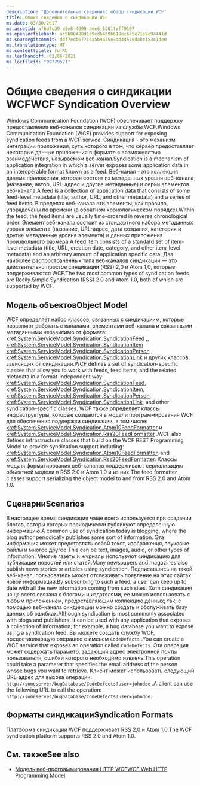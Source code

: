 ```yaml
---
description: 'Дополнительные сведения: обзор синдикации WCF'
title: Общие сведения о синдикации WCF
ms.date: 03/30/2017
ms.assetid: af6d4c39-e5e8-4099-aee6-5261feff9107
ms.openlocfilehash: ac5b00488d1e9cd6469b619ec6a5e71e8c94441d
ms.sourcegitcommit: ddf7edb67715a5b9a45e3dd44536dabc153c1de0
ms.translationtype: MT
ms.contentlocale: ru-RU
ms.lasthandoff: 02/06/2021
ms.locfileid: "99779521"
---
```

# <a name="wcf-syndication-overview"></a><span data-ttu-id="1ae71-103">Общие сведения о синдикации WCF</span><span class="sxs-lookup"><span data-stu-id="1ae71-103">WCF Syndication Overview</span></span>

<span data-ttu-id="1ae71-104">Windows Communication Foundation (WCF) обеспечивает поддержку предоставления веб-каналов синдикации из службы WCF.</span><span class="sxs-lookup"><span data-stu-id="1ae71-104">Windows Communication Foundation (WCF) provides support for exposing syndication feeds from a WCF service.</span></span> <span data-ttu-id="1ae71-105">Синдикация - это механизм интеграции приложения, суть которого в том, что сервер предоставляет некоторые данные приложения в формате с возможностью взаимодействия, называемом веб-канал.</span><span class="sxs-lookup"><span data-stu-id="1ae71-105">Syndication is a mechanism of application integration in which a server exposes some application data in an interoperable format known as a feed.</span></span> <span data-ttu-id="1ae71-106">Веб-канал - это коллекция данных приложения, которая состоит из метаданных уровня веб-канала (название, автор, URL-адрес и другие метаданные) и серии элементов веб-канала.</span><span class="sxs-lookup"><span data-stu-id="1ae71-106">A feed is a collection of application data that consists of some feed-level metadata (title, author, URL, and other metadata) and a series of feed items.</span></span> <span data-ttu-id="1ae71-107">В пределах веб-канала эти элементы, как правило, упорядочены по времени (в обратном хронологическом порядке).</span><span class="sxs-lookup"><span data-stu-id="1ae71-107">Within the feed, the feed items are usually time-ordered in reverse chronological order.</span></span> <span data-ttu-id="1ae71-108">Элемент веб-канала состоит из стандартного набора метаданных уровня элемента (название, URL-адрес, дата создания, категория и другие метаданные уровня элемента) и данных приложения произвольного размера.</span><span class="sxs-lookup"><span data-stu-id="1ae71-108">A feed item consists of a standard set of item-level metadata (title, URL, creation date, category, and other item-level metadata) and an arbitrary amount of application specific data.</span></span> <span data-ttu-id="1ae71-109">Два наиболее распространенных типа веб-каналов синдикации — это действительно простое синдикации (RSS) 2,0 и Atom 1,0, которые поддерживаются WCF.</span><span class="sxs-lookup"><span data-stu-id="1ae71-109">The two most common types of syndication feeds are Really Simple Syndication (RSS) 2.0 and Atom 1.0, both of which are supported by WCF.</span></span>  
  
## <a name="object-model"></a><span data-ttu-id="1ae71-110">Модель объектов</span><span class="sxs-lookup"><span data-stu-id="1ae71-110">Object Model</span></span>  

 <span data-ttu-id="1ae71-111">WCF определяет набор классов, связанных с синдикациим, которые позволяют работать с каналами, элементами веб-канала и связанными метаданными независимо от формата: <xref:System.ServiceModel.Syndication.SyndicationFeed> ,, <xref:System.ServiceModel.Syndication.SyndicationItem> <xref:System.ServiceModel.Syndication.SyndicationPerson> , <xref:System.ServiceModel.Syndication.SyndicationLink> и других классов, зависящих от синдикации.</span><span class="sxs-lookup"><span data-stu-id="1ae71-111">WCF defines a set of syndication-specific classes that allow you to work with feeds, feed items, and the related metadata in a format-independent way: <xref:System.ServiceModel.Syndication.SyndicationFeed>, <xref:System.ServiceModel.Syndication.SyndicationItem>, <xref:System.ServiceModel.Syndication.SyndicationPerson>, <xref:System.ServiceModel.Syndication.SyndicationLink>, and other syndication-specific classes.</span></span> <span data-ttu-id="1ae71-112">WCF также определяет классы инфраструктуры, которые создаются в модели программирования WCF для обеспечения поддержки синдикации, в том числе: <xref:System.ServiceModel.Syndication.Atom10FeedFormatter> и  <xref:System.ServiceModel.Syndication.Rss20FeedFormatter> .</span><span class="sxs-lookup"><span data-stu-id="1ae71-112">WCF also defines infrastructure classes that build on the WCF REST Programming Model to provide syndication support including: <xref:System.ServiceModel.Syndication.Atom10FeedFormatter>, and  <xref:System.ServiceModel.Syndication.Rss20FeedFormatter>.</span></span> <span data-ttu-id="1ae71-113">Классы модуля форматирования веб-каналов поддерживают сериализацию объектной модели в RSS 2.0 и Atom 1.0 и из них.</span><span class="sxs-lookup"><span data-stu-id="1ae71-113">The feed formatter classes support serializing the object model to and from RSS 2.0 and Atom 1.0.</span></span>  
  
## <a name="scenarios"></a><span data-ttu-id="1ae71-114">Сценарии</span><span class="sxs-lookup"><span data-stu-id="1ae71-114">Scenarios</span></span>  

 <span data-ttu-id="1ae71-115">В настоящее время синдикация чаще всего используется при создании блогов, авторы которых периодически публикуют определенную информацию.</span><span class="sxs-lookup"><span data-stu-id="1ae71-115">A common use of syndication today is blogging, where the blog author periodically publishes some sort of information.</span></span> <span data-ttu-id="1ae71-116">Эта информация может представлять собой текст, изображения, звуковые файлы и многое другое.</span><span class="sxs-lookup"><span data-stu-id="1ae71-116">This can be text, images, audio, or other types of information.</span></span> <span data-ttu-id="1ae71-117">Многие газеты и журналы используют синдикацию для публикации новостей или статей.</span><span class="sxs-lookup"><span data-stu-id="1ae71-117">Many newspapers and magazines also publish news stories or articles using syndication.</span></span> <span data-ttu-id="1ae71-118">Подписавшись на такой веб-канал, пользователь может отслеживать появление на этих сайтах новой информации.</span><span class="sxs-lookup"><span data-stu-id="1ae71-118">By subscribing to such a feed, a user can keep up to date with all the new information coming from such sites.</span></span> <span data-ttu-id="1ae71-119">Хотя синдикация чаще всего связана с блогами и издателями, ее можно использовать с любым приложением, предоставляющим коллекцию данных; так, с помощью веб-канала синдикации можно создать и обслуживать базу данных об ошибках.</span><span class="sxs-lookup"><span data-stu-id="1ae71-119">Although syndication is most commonly associated with blogs and publishers, it can be used with any application that exposes a collection of information; for example, a bug database you want to expose using a syndication feed.</span></span> <span data-ttu-id="1ae71-120">Вы можете создать службу WCF, предоставляющую операцию с именем `CodeDefects` .</span><span class="sxs-lookup"><span data-stu-id="1ae71-120">You can create a WCF service that exposes an operation called `CodeDefects`.</span></span> <span data-ttu-id="1ae71-121">Эта операция может содержать параметр, задающий адрес электронной почты пользователя, ошибки которого необходимо извлечь.</span><span class="sxs-lookup"><span data-stu-id="1ae71-121">This operation could take a parameter that specifies the email address of the person whose bugs you want to retrieve.</span></span> <span data-ttu-id="1ae71-122">Клиент может использовать следующий URL-адрес для вызова операции: `http://someserver/bugDatabase/CodeDefects?user=johndoe` .</span><span class="sxs-lookup"><span data-stu-id="1ae71-122">A client can use the following URL to call the operation: `http://someserver/bugDatabase/CodeDefects?user=johndoe`.</span></span>  
  
## <a name="syndication-formats"></a><span data-ttu-id="1ae71-123">Форматы синдикации</span><span class="sxs-lookup"><span data-stu-id="1ae71-123">Syndication Formats</span></span>  

 <span data-ttu-id="1ae71-124">Платформа синдикации WCF поддерживает RSS 2,0 и Atom 1,0.</span><span class="sxs-lookup"><span data-stu-id="1ae71-124">The WCF syndication platform supports RSS 2.0 and Atom 1.0.</span></span>  
  
## <a name="see-also"></a><span data-ttu-id="1ae71-125">См. также</span><span class="sxs-lookup"><span data-stu-id="1ae71-125">See also</span></span>

- [<span data-ttu-id="1ae71-126">Модель веб-программирования HTTP WCF</span><span class="sxs-lookup"><span data-stu-id="1ae71-126">WCF Web HTTP Programming Model</span></span>](wcf-web-http-programming-model.md)
